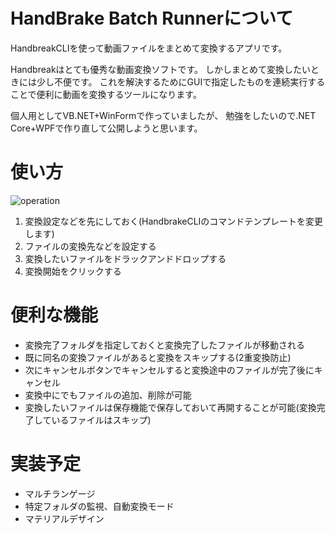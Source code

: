 # HandBrake Batch Runnerについて
HandbreakCLIを使って動画ファイルをまとめて変換するアプリです。

Handbreakはとても優秀な動画変換ソフトです。
しかしまとめて変換したいときには少し不便です。
これを解決するためにGUIで指定したものを連続実行することで便利に動画を変換するツールになります。

個人用としてVB.NET+WinFormで作っていましたが、
勉強をしたいので.NET Core+WPFで作り直して公開しようと思います。

# 使い方
![operation](https://user-images.githubusercontent.com/51582636/71642448-a331a600-2cee-11ea-9957-fcb2422b36db.gif)

1. 変換設定などを先にしておく(HandbrakeCLIのコマンドテンプレートを変更します)
2. ファイルの変換先などを設定する
3. 変換したいファイルをドラックアンドドロップする
4. 変換開始をクリックする

# 便利な機能
- 変換完了フォルダを指定しておくと変換完了したファイルが移動される
- 既に同名の変換ファイルがあると変換をスキップする(2重変換防止)
- 次にキャンセルボタンでキャンセルすると変換途中のファイルが完了後にキャンセル
- 変換中にでもファイルの追加、削除が可能
- 変換したいファイルは保存機能で保存しておいて再開することが可能(変換完了しているファイルはスキップ)

# 実装予定
- マルチランゲージ
- 特定フォルダの監視、自動変換モード
- マテリアルデザイン
